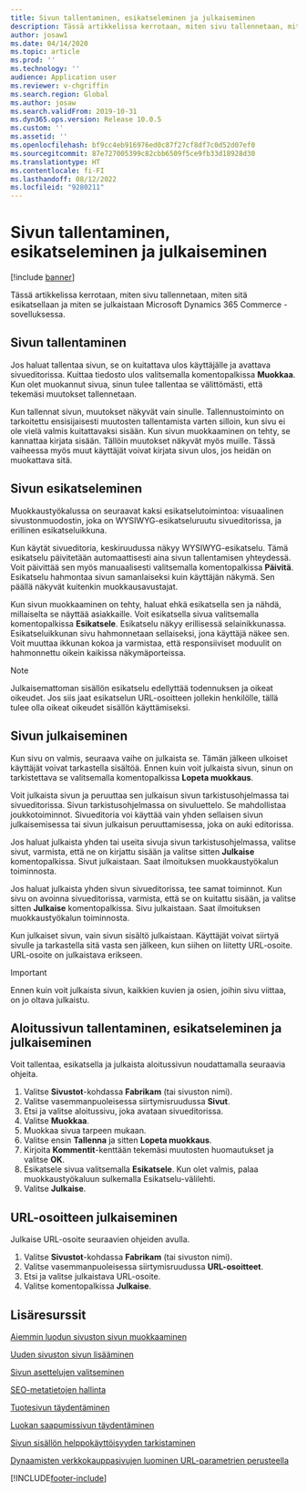 ```yaml
---
title: Sivun tallentaminen, esikatseleminen ja julkaiseminen
description: Tässä artikkelissa kerrotaan, miten sivu tallennetaan, miten sitä esikatsellaan ja miten se julkaistaan Microsoft Dynamics 365 Commerce -sovelluksessa.
author: josaw1
ms.date: 04/14/2020
ms.topic: article
ms.prod: ''
ms.technology: ''
audience: Application user
ms.reviewer: v-chgriffin
ms.search.region: Global
ms.author: josaw
ms.search.validFrom: 2019-10-31
ms.dyn365.ops.version: Release 10.0.5
ms.custom: ''
ms.assetid: ''
ms.openlocfilehash: bf9cc4eb916976ed0c87f27cf8df7c0d52d07ef0
ms.sourcegitcommit: 87e727005399c82cbb6509f5ce9fb33d18928d30
ms.translationtype: HT
ms.contentlocale: fi-FI
ms.lasthandoff: 08/12/2022
ms.locfileid: "9280211"
---
```

# <a name="save-preview-and-publish-a-page"></a>Sivun tallentaminen, esikatseleminen ja julkaiseminen

[!include [banner](includes/banner.md)]

Tässä artikkelissa kerrotaan, miten sivu tallennetaan, miten sitä esikatsellaan ja miten se julkaistaan Microsoft Dynamics 365 Commerce -sovelluksessa.

## <a name="save-a-page"></a>Sivun tallentaminen

Jos haluat tallentaa sivun, se on kuitattava ulos käyttäjälle ja avattava sivueditorissa. Kuittaa tiedosto ulos valitsemalla komentopalkissa **Muokkaa**. Kun olet muokannut sivua, sinun tulee tallentaa se välittömästi, että tekemäsi muutokset tallennetaan.

Kun tallennat sivun, muutokset näkyvät vain sinulle. Tallennustoiminto on tarkoitettu ensisijaisesti muutosten tallentamista varten silloin, kun sivu ei ole vielä valmis kuitattavaksi sisään. Kun sivun muokkaaminen on tehty, se kannattaa kirjata sisään. Tällöin muutokset näkyvät myös muille. Tässä vaiheessa myös muut käyttäjät voivat kirjata sivun ulos, jos heidän on muokattava sitä.

## <a name="preview-a-page"></a>Sivun esikatseleminen

Muokkaustyökalussa on seuraavat kaksi esikatselutoimintoa: visuaalinen sivustonmuodostin, joka on WYSIWYG-esikatseluruutu sivueditorissa, ja erillinen esikatseluikkuna.

Kun käytät sivueditoria, keskiruudussa näkyy WYSIWYG-esikatselu. Tämä esikatselu päivitetään automaattisesti aina sivun tallentamisen yhteydessä. Voit päivittää sen myös manuaalisesti valitsemalla komentopalkissa **Päivitä**. Esikatselu hahmontaa sivun samanlaiseksi kuin käyttäjän näkymä. Sen päällä näkyvät kuitenkin muokkausavustajat.

Kun sivun muokkaaminen on tehty, haluat ehkä esikatsella sen ja nähdä, millaiselta se näyttää asiakkaille. Voit esikatsella sivua valitsemalla komentopalkissa **Esikatsele**. Esikatselu näkyy erillisessä selainikkunassa. Esikatseluikkunan sivu hahmonnetaan sellaiseksi, jona käyttäjä näkee sen. Voit muuttaa ikkunan kokoa ja varmistaa, että responsiiviset moduulit on hahmonnettu oikein kaikissa näkymäporteissa.

> [!NOTE]
> Julkaisemattoman sisällön esikatselu edellyttää todennuksen ja oikeat oikeudet. Jos siis jaat esikatselun URL-osoitteen jollekin henkilölle, tällä tulee olla oikeat oikeudet sisällön käyttämiseksi.

## <a name="publish-a-page"></a>Sivun julkaiseminen

Kun sivu on valmis, seuraava vaihe on julkaista se. Tämän jälkeen ulkoiset käyttäjät voivat tarkastella sisältöä. Ennen kuin voit julkaista sivun, sinun on tarkistettava se valitsemalla komentopalkissa **Lopeta muokkaus**.

Voit julkaista sivun ja peruuttaa sen julkaisun sivun tarkistusohjelmassa tai sivueditorissa. Sivun tarkistusohjelmassa on sivuluettelo. Se mahdollistaa joukkotoiminnot. Sivueditoria voi käyttää vain yhden sellaisen sivun julkaisemisessa tai sivun julkaisun peruuttamisessa, joka on auki editorissa.

Jos haluat julkaista yhden tai useita sivuja sivun tarkistusohjelmassa, valitse sivut, varmista, että ne on kirjattu sisään ja valitse sitten **Julkaise** komentopalkissa. Sivut julkaistaan. Saat ilmoituksen muokkaustyökalun toiminnosta.

Jos haluat julkaista yhden sivun sivueditorissa, tee samat toiminnot. Kun sivu on avoinna sivueditorissa, varmista, että se on kuitattu sisään, ja valitse sitten **Julkaise** komentopalkissa. Sivu julkaistaan. Saat ilmoituksen muokkaustyökalun toiminnosta.

Kun julkaiset sivun, vain sivun sisältö julkaistaan. Käyttäjät voivat siirtyä sivulle ja tarkastella sitä vasta sen jälkeen, kun siihen on liitetty URL-osoite. URL-osoite on julkaistava erikseen.

> [!IMPORTANT]
> Ennen kuin voit julkaista sivun, kaikkien kuvien ja osien, joihin sivu viittaa, on jo oltava julkaistu.

## <a name="save-preview-and-publish-a-home-page"></a>Aloitussivun tallentaminen, esikatseleminen ja julkaiseminen

Voit tallentaa, esikatsella ja julkaista aloitussivun noudattamalla seuraavia ohjeita.

1. Valitse **Sivustot**-kohdassa **Fabrikam** (tai sivuston nimi).
1. Valitse vasemmanpuoleisessa siirtymisruudussa **Sivut**.
1. Etsi ja valitse aloitussivu, joka avataan sivueditorissa.
1. Valitse **Muokkaa**.
1. Muokkaa sivua tarpeen mukaan.
1. Valitse ensin **Tallenna** ja sitten **Lopeta muokkaus**.
1. Kirjoita **Kommentit**-kenttään tekemäsi muutosten huomautukset ja valitse **OK**.
1. Esikatsele sivua valitsemalla **Esikatsele**. Kun olet valmis, palaa muokkaustyökaluun sulkemalla Esikatselu-välilehti.
1. Valitse **Julkaise**.

## <a name="publish-a-url"></a>URL-osoitteen julkaiseminen

Julkaise URL-osoite seuraavien ohjeiden avulla.

1. Valitse **Sivustot**-kohdassa **Fabrikam** (tai sivuston nimi).
1. Valitse vasemmanpuoleisessa siirtymisruudussa **URL-osoitteet**.
1. Etsi ja valitse julkaistava URL-osoite.
1. Valitse komentopalkissa **Julkaise**.

## <a name="additional-resources"></a>Lisäresurssit

[Aiemmin luodun sivuston sivun muokkaaminen](modify-existing-page.md)

[Uuden sivuston sivun lisääminen](add-new-page.md)

[Sivun asettelujen valitseminen](select-page-layouts.md)

[SEO-metatietojen hallinta](manage-seo-metadata.md)

[Tuotesivun täydentäminen](enrich-product-page.md)

[Luokan saapumissivun täydentäminen](enrich-category-page.md)

[Sivun sisällön helppokäyttöisyyden tarkistaminen](verify-accessibility.md)

[Dynaamisten verkkokauppasivujen luominen URL-parametrien perusteella](create-dynamic-pages.md)


[!INCLUDE[footer-include](../includes/footer-banner.md)]
